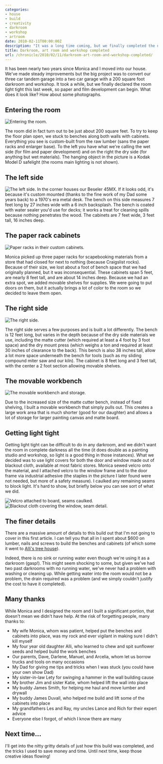 ```yaml
---
categories:
- house
- build
- creativity
- darkroom
- workshop
- artroom
date: 2010-02-11T00:00:00Z
description: "It was a long time coming, but we finally completed the new darkroom, art room and workshop!"
title: Darkroom, art room and workshop completed
url: /chronicle/2010/02/11/darkroom-art-room-and-workshop-completed/
---
```


It has been nearly two years since Monica and I moved into our house. We've made steady improvements but the big project was to convert our three car tandem garage into a two car garage with a 200 square foot darkroom and workshop.  It took a while, but we finally declared the room light tight this last week, so paper and film development can begin.  What does it look like?  How about some photographs.

## Entering the room
<img src="/images/blog/2010/02/new-darkroom-01.jpg" alt="Entering the room.">

The room did in fact turn out to be just about 200 square feet.  To try to keep the floor plan open, we stuck to benches along both walls with cabinets.  Everything you see is custom-built from the raw lumber (sans the paper racks and enlarger base).  To the left you have what we're calling the wet side (for film and paper development) and on the right the dry side (for anything but wet materials).  The hanging object in the picture is a Kodak Model D safelight (the rooms main lighting is not shown).

## The left side
<img src="/images/blog/2010/02/new-darkroom-02.jpg" alt="The left side.">
In the corner houses our Beseler 45MX. If it looks odd, it's because it's custom mounted (thanks to the fine work of my Dad some years back) to a 1970's era metal desk. The bench on this side measures 7 feet long by 27 inches wide with a 6 inch backsplash.  The bench is coated with water sealer you'd use for decks; it works a treat for cleaning spills because nothing penetrates the wood. The cabinets are 7 feet wide, 3 feet tall, 16 inches deep.

## The paper rack cabinets
<img src="/images/blog/2010/02/new-darkroom-04.jpg" alt="Paper racks in their custom cabinets.">

Monica picked up three paper racks for scapebooking materials from a store that had closed for next to nothing (because Craigslist rocks). Because of their size, we lost about a foot of bench space that we had originally planned, but it was inconsequential.  These cabinets span 5 feet, are nearly 8 feet tall, and are about 14 inches deep. Because we had an extra spot, we added movable shelves for supplies.  We were going to put doors on them, but it actually brings a lot of color to the room so we decided to leave them open.

## The right side
<img src="/images/blog/2010/02/new-darkroom-03.jpg" alt="The right side.">

The right side serves  a few purposes and is built a lot differently.  The bench is 12 feet long, but varies in the depth because of the dry side materials we use, including the matte cutter (which required at least a 4 foot by 3 foot space) and the dry mount press (which weighs a ton and required at least 30 inches of clearance to the back). This bench is also 38 inches tall, allow a lot more space underneath the bench for tools (such as my sliding compound miter saw and our kiln).  The cabinet is 8 feet long and 3 feet tall, with the center a 2 foot section allowing movable shelves.

## The movable workbench
<img src="/images/blog/2010/02/new-darkroom-05.jpg" alt="The movable workbench and storage.">

Due to the increased size of the matte cutter bench, instead of fixed shelving, I built a movable workbench that simply pulls out.  This creates a large work area that is much shorter (good for our daughter) and allows a lot of storage for larger painting canvas and matte board.

## Getting light tight
Getting light tight can be difficult to do in any darkroom, and we didn't want the room in complete darkness all the time (it does double as a painting studio and workshop, so light is a good thing in those instances). What we decided was to use light covers for both the door and window made out of blackout cloth, available at most fabric stores.  Monica sewed velcro onto the material, and I attached velcro to the window frame and to the door frame via industrial adhesive (the staples in the picture I later found were not needed, but more of a safety measure).  I caulked any remaining seams to block light.  It's hard to show, but briefly below you can see sort of what we did.

<img src="/images/blog/2010/02/new-darkroom-06.jpg" alt="Velcro attached to board, seams caulked.">

<img src="/images/blog/2010/02/new-darkroom-07.jpg" alt="Blackout cloth covering the window, seam detail.">

## The finer details
There are a massive amount of details to this build out that I'm not going to cover in this first article.  I can tell you that all in I spent about $600 on lumber, nails and screws to build the benches and cabinets (of which some it went to <a href="http://justinribeiro.com/chronicle/2010/02/05/building-an-indoor-tree-house-part-1-the-structure/">Alli's tree house</a>).  

Indeed, there is no sink or running water even though we're using it as a darkroom (gasp!).  This might seem shocking to some, but given we've had two past darkrooms with no running water, we've never had a problem with washing or cleaning up.  While getting water into the room would not be a problem, the drain required was a problem (and we simply couldn't justify the cost to have it completed).

## Many thanks
While Monica and I designed the room and I built a significant portion, that doesn't mean we didn't have help. At the risk of forgetting people, many thanks to:

* My wife Monica, whom was patient, helped put the benches and cabinets into place, was my rock and ever vigilant in making sure I didn't kill myself 
* My four year old daughter Alli, who learned to chew and spit sunflower seeds and helped build the work benches 
* Our parents, Dave, Darlene, Manuel, and Arcelia, whom let us borrow trucks and tools on many occasions 
* My Dad for giving me tips and tricks when I was stuck (you could have your own show Dad) 
* My sister-in-law Lety for swinging a hammer in the wall building cause 
* My brother Jim and sister Katie, whom helped lift the wall into place 
* My buddy James Smith, for helping me haul and move lumber and drywall 
* My buddy James Duvall, who helped me build and lift some of the cabinets into place 
* My grandfathers Les and Ray, my uncles Lance and Rich for their expert advice 
* Everyone else I forgot, of which I know there are many 

## Next time...
I'll get into the nitty gritty details of just how this build was completed, and the tricks I used to save money and time.  Until next time, keep those creative ideas flowing!
